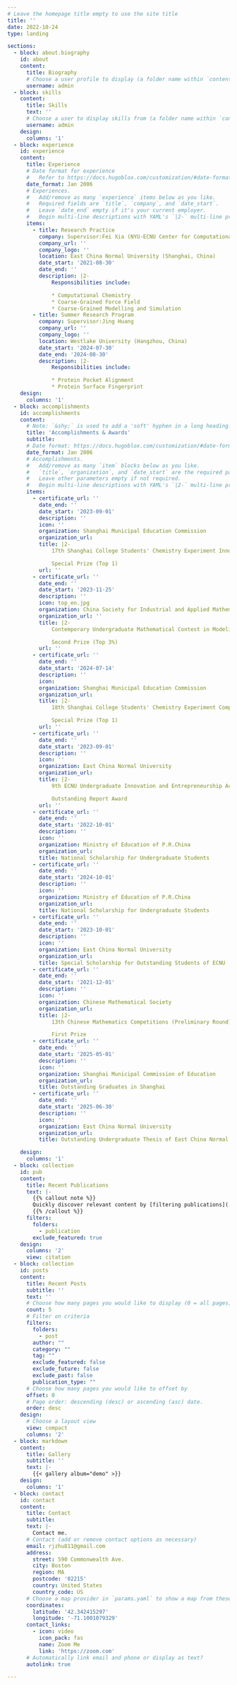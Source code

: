 ```yaml
---
# Leave the homepage title empty to use the site title
title: ''
date: 2022-10-24
type: landing

sections:
  - block: about.biography
    id: about
    content:
      title: Biography
      # Choose a user profile to display (a folder name within `content/authors/`)
      username: admin
  - block: skills
    content:
      title: Skills
      text: ''
      # Choose a user to display skills from (a folder name within `content/authors/`)
      username: admin
    design:
      columns: '1'
  - block: experience
    id: experience
    content:
      title: Experience
      # Date format for experience
      #   Refer to https://docs.hugoblox.com/customization/#date-format
      date_format: Jan 2006
      # Experiences.
      #   Add/remove as many `experience` items below as you like.
      #   Required fields are `title`, `company`, and `date_start`.
      #   Leave `date_end` empty if it's your current employer.
      #   Begin multi-line descriptions with YAML's `|2-` multi-line prefix.
      items:
        - title: Research Practice
          company: Supervisor:Fei Xia (NYU-ECNU Center for Computational Chemistry)
          company_url: ''
          company_logo: ''
          location: East China Normal University (Shanghai, China)
          date_start: '2021-08-30'
          date_end: ''
          description: |2-
              Responsibilities include:

              * Computational Chemistry
              * Coarse-Grained Force Field
              * Coarse-Grained Modelling and Simulation
        - title: Summer Research Program
          company: Supervisor:Jing Huang
          company_url: ''
          company_logo: ''
          location: Westlake University (Hangzhou, China)
          date_start: '2024-07-30'
          date_end: '2024-08-30'
          description: |2-
              Responsibilities include:

              * Protein Pocket Alignment
              * Protein Surface Fingerprint
    design:
      columns: '1'
  - block: accomplishments
    id: accomplishments
    content:
      # Note: `&shy;` is used to add a 'soft' hyphen in a long heading.
      title: 'Accomplishments & Awards'
      subtitle:
      # Date format: https://docs.hugoblox.com/customization/#date-format
      date_format: Jan 2006
      # Accomplishments.
      #   Add/remove as many `item` blocks below as you like.
      #   `title`, `organization`, and `date_start` are the required parameters.
      #   Leave other parameters empty if not required.
      #   Begin multi-line descriptions with YAML's `|2-` multi-line prefix.
      items:
        - certificate_url: ''
          date_end: ''
          date_start: '2023-09-01'
          description: ''
          icon: ''
          organization: Shanghai Municipal Education Commission
          organization_url: 
          title: |2-
              17th Shanghai College Students' Chemistry Experiment Innovation Design Competition 

              Special Prize (Top 1)
          url: ''
        - certificate_url: ''
          date_end: ''
          date_start: '2023-11-25'
          description: ''
          icon: top_en.jpg
          organization: China Society for Industrial and Applied Mathematics
          organization_url: ''
          title: |2-
              Contemporary Undergraduate Mathematical Contest in Modeling

              Second Prize (Top 3%)
          url: ''
        - certificate_url: ''
          date_end: ''
          date_start: '2024-07-14'
          description: ''
          icon: 
          organization: Shanghai Municipal Education Commission
          organization_url: 
          title: |2-
              18th Shanghai College Students' Chemistry Experiment Competition 

              Special Prize (Top 1)
          url: ''
        - certificate_url: ''
          date_end: ''
          date_start: '2023-09-01'
          description: ''
          icon: ''
          organization: East China Normal University
          organization_url: 
          title: |2-
              9th ECNU Undergraduate Innovation and Entrepreneurship Academic Forum

              Outstanding Report Award
          url: ''
        - certificate_url: ''
          date_end: ''
          date_start: '2022-10-01'
          description: ''
          icon: ''
          organization: Ministry of Education of P.R.China
          organization_url: 
          title: National Scholarship for Undergraduate Students
        - certificate_url: ''
          date_end: ''
          date_start: '2024-10-01'
          description: ''
          icon: ''
          organization: Ministry of Education of P.R.China
          organization_url: 
          title: National Scholarship for Undergraduate Students
        - certificate_url: ''
          date_end: ''
          date_start: '2023-10-01'
          description: ''
          icon: ''
          organization: East China Normal University
          organization_url: 
          title: Special Scholarship for Outstanding Students of ECNU
        - certificate_url: ''
          date_end: ''
          date_start: '2021-12-01'
          description: ''
          icon: ''
          organization: Chinese Mathematical Society
          organization_url: 
          title: |2-
              13th Chinese Mathematics Competitions (Preliminary Round)

              First Prize
        - certificate_url: ''
          date_end: ''
          date_start: '2025-05-01'
          description: ''
          icon: ''
          organization: Shanghai Municipal Commission of Education
          organization_url: 
          title: Outstanding Graduates in Shanghai
        - certificate_url: ''
          date_end: ''
          date_start: '2025-06-30'
          description: ''
          icon: ''
          organization: East China Normal University
          organization_url: 
          title: Outstanding Undergraduate Thesis of East China Normal University

    design:
      columns: '1'
  - block: collection
    id: pub
    content:
      title: Recent Publications
      text: |-
        {{% callout note %}}
        Quickly discover relevant content by [filtering publications](./publication/).
        {{% /callout %}}
      filters:
        folders:
          - publication
        exclude_featured: true
    design:
      columns: '2'
      view: citation
  - block: collection
    id: posts
    content:
      title: Recent Posts
      subtitle: ''
      text: ''
      # Choose how many pages you would like to display (0 = all pages)
      count: 5
      # Filter on criteria
      filters:
        folders:
          - post
        author: ""
        category: ""
        tag: ""
        exclude_featured: false
        exclude_future: false
        exclude_past: false
        publication_type: ""
      # Choose how many pages you would like to offset by
      offset: 0
      # Page order: descending (desc) or ascending (asc) date.
      order: desc
    design:
      # Choose a layout view
      view: compact
      columns: '2'
  - block: markdown
    content:
      title: Gallery
      subtitle: ''
      text: |-
        {{< gallery album="demo" >}}
    design:
      columns: '1'
  - block: contact
    id: contact
    content:
      title: Contact
      subtitle:
      text: |-
        Contact me.
      # Contact (add or remove contact options as necessary)
      email: rjzhu811@gmail.com
      address:
        street: 590 Commonwealth Ave.
        city: Boston
        region: MA
        postcode: '02215'
        country: United States
        country_code: US
      # Choose a map provider in `params.yaml` to show a map from these coordinates
      coordinates:
        latitude: '42.342415297'
        longitude: '-71.1001079329'
      contact_links:
        - icon: video
          icon_pack: fas
          name: Zoom Me
          link: 'https://zoom.com'
      # Automatically link email and phone or display as text?
      autolink: true

---
```

